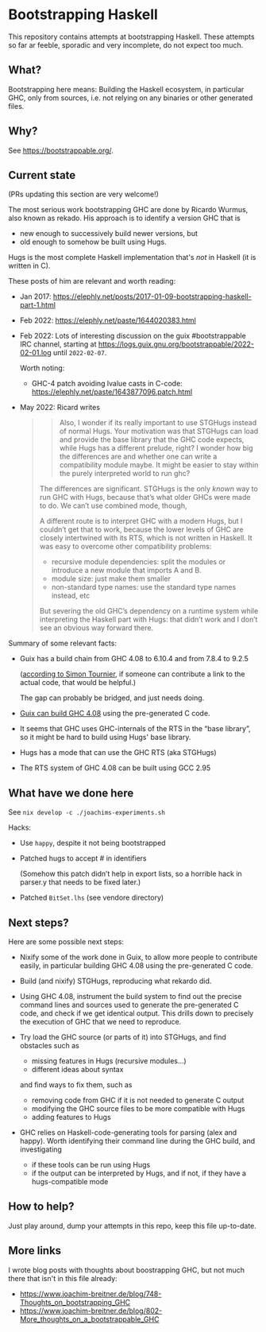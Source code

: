 # Bootstrapping Haskell

This repository contains attempts at bootstrapping Haskell. These attempts so
far ar feeble, sporadic and very incomplete, do not expect too much.

## What?

Bootstrapping here means: Building the Haskell ecosystem, in particular GHC,
only from sources, i.e. not relying on any binaries or other generated files.

## Why?

See <https://bootstrappable.org/>.

## Current state

(PRs updating this section are very welcome!)

The most serious work bootstrapping GHC are done by Ricardo Wurmus, also known
as rekado. His approach is to identify a version GHC that is

 * new enough to successively build newer versions, but
 * old enough to somehow be built using Hugs.

Hugs is the most complete Haskell implementation that's _not_ in Haskell (it is
written in C).

These posts of him are relevant and worth reading:

* Jan 2017: https://elephly.net/posts/2017-01-09-bootstrapping-haskell-part-1.html

* Feb 2022: https://elephly.net/paste/1644020383.html

* Feb 2022: Lots of interesting discussion on the guix #bootstrappable IRC channel, starting at
  <https://logs.guix.gnu.org/bootstrappable/2022-02-01.log> until `2022-02-07`.

  Worth noting:

  - GHC-4 patch avoiding lvalue casts in C-code: https://elephly.net/paste/1643877096.patch.html

* May 2022: Ricard writes

  > > Also, I wonder if its really important to use STGHugs instead of normal
  > > Hugs. Your motivation was that STGHugs can load and provide the base
  > > library that the GHC code expects, while Hugs has a different prelude,
  > > right? I wonder how big the differences are and whether one can write a
  > > compatibility module maybe. It might be easier to stay within the
  > > purely interpreted world to run ghc?
  >
  > The differences are significant.  STGHugs is the only *known* way to run
  > GHC with Hugs, because that’s what older GHCs were made to do.  We can’t
  > use combined mode, though,
  >
  > A different route is to interpret GHC with a modern Hugs, but I couldn’t
  > get that to work, because the lower levels of GHC are closely
  > intertwined with its RTS, which is not written in Haskell.  It was easy
  > to overcome other compatibility problems:
  >
  > - recursive module dependencies: split the modules or introduce a new
  >   module that imports A and B.
  > - module size: just make them smaller
  > - non-standard type names: use the standard type names instead, etc
  >
  > But severing the old GHC’s dependency on a runtime system while
  > interpreting the Haskell part with Hugs: that didn’t work and I don’t
  > see an obvious way forward there.

Summary of some relevant facts:

 * Guix has a build chain from GHC 4.08 to 6.10.4 and from 7.8.4 to 9.2.5

   ([according to Simon Tournier](https://www.joachim-breitner.de/blog/802-More_thoughts_on_a_bootstrappable_GHC#comment_1), if someone can contribute a link to the actual code, that would be helpful.)

   The gap can probably be bridged, and just needs doing.

 * [Guix can build GHC 4.08](https://packages.guix.gnu.org/packages/ghc/4.08.2/)
   using the pre-generated C code.

 * It seems that GHC uses GHC-internals of the RTS in the “base library”, so it might be hard to build using Hugs' base library.

 * Hugs has a mode that can use the GHC RTS (aka STGHugs)

 * The RTS system of GHC 4.08 can be built using GCC 2.95

## What have we done here

See `nix develop -c ./joachims-experiments.sh`

Hacks:

* Use `happy`, despite it not being bootstrapped

* Patched hugs to accept # in identifiers

  (Somehow this patch didn’t help in export lists, so a horrible hack in
  parser.y that needs to be fixed later.)

* Patched `BitSet.lhs` (see vendore directory)

## Next steps?

Here are some possible next steps:

 * Nixify some of the work done in Guix, to allow more people to contribute
   easily, in particular building GHC 4.08 using the pre-generated C code.

 * Build (and nixify) STGHugs, reproducing what rekardo did.

 * Using GHC 4.08, instrument the build system to find out the precise command
   lines and sources used to generate the pre-generated C code, and check if we
   get identical output. This drills down to precisely the execution of GHC
   that we need to reproduce.

 * Try load the GHC source (or parts of it) into STGHugs, and find obstacles such as

   - missing features in Hugs (recursive modules...)
   - different ideas about syntax

   and find ways to fix them, such as

   - removing code from GHC if it is not needed to generate C output
   - modifying the GHC source files to be more compatible with Hugs
   - adding features to Hugs

 * GHC relies on Haskell-code-generating tools for parsing (alex and happy).
   Worth identifying their command line during the GHC build, and investigating

   - if these tools can be run using Hugs
   - if the output can be interpreted by Hugs, and if not, if they have a hugs-compatible mode

## How to help?

Just play around, dump your attempts in this repo, keep this file up-to-date.

## More links

I wrote blog posts with thoughts about boostrapping GHC, but not much there that isn't in this file already:

* https://www.joachim-breitner.de/blog/748-Thoughts_on_bootstrapping_GHC
* https://www.joachim-breitner.de/blog/802-More_thoughts_on_a_bootstrappable_GHC
